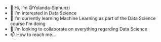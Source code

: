 - 👋 Hi, I’m @Yolanda-Siphunzi
- 👀 I’m interested in Data Science
- 🌱 I’m currently learning Machine Learning as part of the Data Science course I'm doing
- 💞️ I’m looking to collaborate on everything regarding Data Science
- 📫 How to reach me...

<!---
Yolanda-Siphunzi/Yolanda-Siphunzi is a ✨ special ✨ repository because its `README.md` (this file) appears on your GitHub profile.
You can click the Preview link to take a look at your changes.
--->
